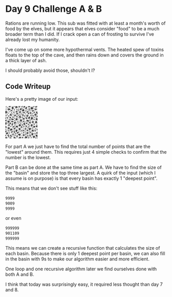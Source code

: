 # Day 9 Challenge A & B

Rations are running low. This sub was fitted with at least a month's worth of food by the elves, but it appears that elves consider "food" to be a much broader term than I did. If I crack open a can of frosting to survive I've already lost my humanity.

I've come up on some more hypothermal vents. The heated spew of toxins floats to the top of the cave, and then rains down and covers the ground in a thick layer of ash.

I should probably avoid those, shouldn't I?

## **Code Writeup**

Here's a pretty image of our input:

![Generated image of our input.](./image.jpg)

For part A we just have to find the total number of points that are the "lowest" around them. This requires just 4 simple checks to confirm that the number is the lowest.

Part B can be done at the same time as part A. We have to find the size of the "basin" and store the top three largest. A quirk of the input (which I assume is on purpose) is that every basin has exactly 1 "deepest point".

This means that we don't see stuff like this:

```text
9999
9009
9999
```

or even

```text
999999
901109
999999
```

This means we can create a recursive function that calculates the size of each basin. Because there is only 1 deepest point per basin, we can also fill in the basin with 9s to make our algorithm easier and more efficient.

One loop and one recursive algorithm later we find ourselves done with both A and B.

I think that today was surprisingly easy, it required less thought than day 7 and 8.
